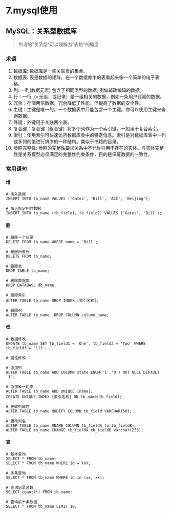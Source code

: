 # 7.mysql使用
## MySQL：关系型数据库
> 所谓的"关系型"可以理解为"表格"的概念
### 术语
1. 数据库: 数据库是一些关联表的集合。
2. 数据表: 表是数据的矩阵。在一个数据库中的表看起来像一个简单的电子表格。
3. 列: 一列(数据元素) 包含了相同类型的数据, 例如邮政编码的数据。
4. 行：一行（=元组，或记录）是一组相关的数据，例如一条用户订阅的数据。
5. 冗余：存储两倍数据，冗余降低了性能，但提高了数据的安全性。
6. 主键：主键是唯一的。一个数据表中只能包含一个主键。你可以使用主键来查询数据。
7. 外键：外键用于关联两个表。
8. 复合键：复合键（组合键）将多个列作为一个索引键，一般用于复合索引。
9. 索引：使用索引可快速访问数据库表中的特定信息。索引是对数据库表中一列或多列的值进行排序的一种结构。类似于书籍的目录。
10. 参照完整性: 参照的完整性要求关系中不允许引用不存在的实体。与实体完整性是关系模型必须满足的完整性约束条件，目的是保证数据的一致性。

### 常用语句
#### 增
```shell
# 插入数据
INSERT INTO tb_name VALUES ('Gates', 'Bill', 'ACC', 'Beijing');

# 插入指定列的数据
INSERT INTO tb_name (tb_field1, tb_field2) VALUES ('Gates', 'Bill');
```

#### 删
```shell
# 删除一个记录
DELETE FROM tb_name WHERE name = 'Bill';

# 删除所有行
DELETE FROM tb_name;

# 删除表
DROP TABLE tb_name;

# 删除数据库
DROP DATABASE db_name;

# 删除索引
ALTER TABLE tb_name DROP INDEX [索引名称];

# 删除列
ALTER TABLE tb_name  DROP COLUMN column_name;
```

#### 改
```shell
# 数据修改
UPDATE tb_name SET tb_field1 = 'One', tb_field2 = 'Two' WHERE tb_field3 = '111';

# 属性修改

# 添加列
ALTER TABLE tb_name ADD COLUMN state ENUM('1','0') NOT NULL DEFAULT '1';

# 添加唯一約束
ALTER TABLE tb_name ADD UNIQUE (name);
CREATE UNIQUE INDEX [索引名称] ON tb_name(tb_field);

# 更改列属性
ALTER TABLE tb_name MODIFY COLUMN tb_field VARCHAR(50);

# 更改列名
ALTER TABLE tb_name RNAME COLUMN tb_fieldA to tb_fieldB;
ALTER TABLE tb_name CHANGE tb_fieldA tb_fieldB varchar(255);
```

#### 查
```shell
# 基本查询
SELECT * FROM tb_name;
SELECT * FROM tb_name WHERE id = XXX;

# 多条查询
SELECT * FROM tb_name WHERE id in (xx, xx);

# 查询记录总数
SELECT count(*) FROM tb_name;

# 查询前十条数据
SELECT * FROM tb_name LIMIT 10;
```